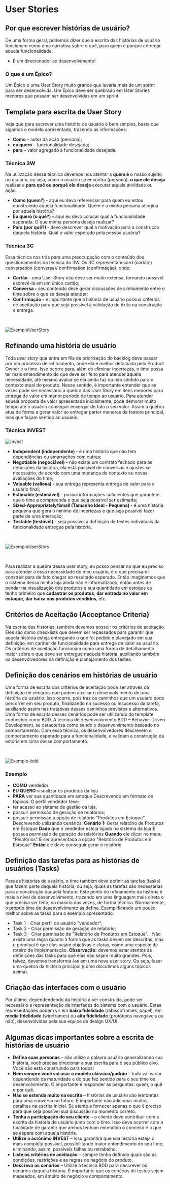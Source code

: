 # User Stories
## Por que escrever histórias de usuário?
De uma forma geral, podemos dizer que a escrita das histórias de usuário funcionam como uma narrativa sobre o quê, para quem e porque entregar aquela funcionalidade.
- É um direcionador ao desenvolvimento!
### O que é um Épico?
Um Épico é uma User Story muito grande que levaria mais de um sprint para ser desenvolvida. Um Épico deve ser quebrado em User Stories menores que possam ser desenvolvidas em um sprint.
## Template para escrita de User Story
Veja que para escrever uma história de usuário é bem simples, basta que sigamos o modelo apresentado, trazendo as informações:
- **Como** – autor da ação (persona);
- **eu quero** – funcionalidade desejada;
- **para** – valor agregado à funcionalidade desejada.
### Técnica 3W 
Na utilização desse técnica devemos nos atentar a **quem é** o nosso sujeito ou usuário, ou seja, como o usuário se encontra (persona), **o que ele deseja** realizar e **para quê ou porquê ele deseja** executar aquela atividade ou ação.
- **Como (quem?) -** aqui eu devo referenciar para quem eu estou construindo àquela funcionalidade. Quem é a minha persona atingida por aquela história?
- **Eu quero (o quê?) -** aqui eu devo colocar qual a funcionalidade esperada. O que minha persona deseja realizar?
- **Para (por quê?) -** devo descrever qual a motivação para a construção daquela história. Qual o valor esperado pela pessoa usuária? 
### Técnica 3C
Essa técnica nos trás para uma preocupação com o conteúdo dos questionamentos da técnica do 3W. Os 3C representam card (cartão)/ conversation (conversa)/ confirmation (confirmação), onde:
- **Cartão -** uma User Story não deve ser muito extensa, tornando possível escrevê-la em um único cartão;
- **Conversa -** seu conteúdo deve gerar discussões de alinhamento entre o time sobre o que se deseja atender;
- **Confirmação -** é importante que a história de usuário possua critérios de aceitação para que seja possível a validação de êxito na construção e entrega.

&nbsp;

![ExemploUserStory](https://github.com/ItzOliver/Programa_de_Bolsas_AWS_for_Software_Quality_Test_Automation/blob/pb_sprint3/src/ExemploUserStory.png?raw=true)
## Refinando uma história de usuário
Toda *user story* que entra em fila de priorização do backlog deve passar por um processo de refinamento, onde ela é melhor detalhada pelo Product Owner e o time. Isso ocorre para, além de eliminar incertezas, o time possa ter mais entendimento do que deve ser feito para atender àquela necessidade, até mesmo avaliar se ela ainda faz ou não sentido para o contexto atual do produto.
Nesse sentido, é importante entender que as vezes pode ser necessário a quebra das User Story em itens menores para entrega de valor em menor período de tempo ao usuário. Para atender aquela proposta de valor apresentada inicialmente, pode demorar muito tempo até o usuário conseguir enxergar de fato o seu valor. Assim a quebra atua de forma a gerar valor ao entregar parter menores da feature principal, mas que façam sentido ao usuário.
### Técnica INVEST
![Invest](https://github.com/ItzOliver/Programa_de_Bolsas_AWS_for_Software_Quality_Test_Automation/blob/pb_sprint3/src/Invest.png?raw=true)
- **Independent (independente) -** é uma história que não tem dependências ou amarrações com outras;
- **Negotiable (negociável) -** não existe um contrato fechado para as definições da história, ela está passível de conversas e ajustes se necessário, de acordo com uma mudança de contexto ou novas avaliações do time;
- **Valuable (valiosa) -** sua entrega representa entrega de valor para o usuário final;
- **Estimable (estimável) -** possui informações suficientes que garantem que o time a compreenda e que seja possível ser estimada;
- **Sized-Appropriately/Small (Tamanho Ideal - Pequena) -** é uma história pequena que gera o mínimo de incertezas e que seja possível fazer parte de uma interação;
- **Testable (testável) -** seja possível a definição de testes individuais da funcionalidade entregue pela história.

&nbsp;

![ExemploUserStory](https://github.com/ItzOliver/Programa_de_Bolsas_AWS_for_Software_Quality_Test_Automation/blob/pb_sprint3/src/ExemploUserStory.png?raw=true)

&nbsp;

Para realizar a quebra dessa user story, eu posso pensar no que eu preciso para atender a essa necessidade do meu usuário, e o que precisarei construir para de fato chegar ao resultado esperado. Então imaginemos que o sistema dessa minha loja ainda não é informatizado, então antes de pendar na visualização dos produtos e sua quantidade em estoque eu tenho primeiro que **cadastrar os produtos**, **dar entrada no valor em estoque**, **dar baixa nos produtos vendidos**, etc.
## Critérios de Aceitação (Acceptance Criteria)
Na escrita das histórias, também devemos possuir os critérios de aceitação. Eles são como checklists que devem ser repassados para garantir que aquela história esteja entregando o que foi pedido e planejado em sua definição, em caráter de funcionalidade para entrega de valor ao usuário. Os critérios de aceitação funcionam como uma forma de detalhamento maior sobre o que deve ser entregue naquela história, auxiliando também os desenvolvedores na definição e planejamento dos testes.
## Definição dos cenários em histórias de usuário
Uma forma de escrita dos critérios de aceitação pode ser através da definição de cenários que podem auxiliar o desenvolvimento de uma história de usuário. Isso ocorre, pois traz os caminhos que um usuário pode percorrer em seu produto, finalizando no sucesso ou insucesso da tarefa, auxiliando assim nas tratativas desses caminhos previstos e alternativos.
Uma forma de escrita desses cenários pode ser utilizando do template conhecido como BDD. A técnica de desenvolvimento BDD – Behavior Driven Development, se caracteriza como sendo o desenvolvimento baseado no comportamento. 
Com essa técnica, os desenvolvedores descrevem o comportamento esperado para a funcionalidade, e validam a construção da estória em cima desse comportamento.

&nbsp;

![Exemplo-bdd](https://github.com/ItzOliver/Programa_de_Bolsas_AWS_for_Software_Quality_Test_Automation/blob/pb_sprint3/src/Exemplo-bdd.png?raw=true)

### Exemplo
- **COMO** vendedor
- **EU QUERO** visualizar os produtos da loja
- **PARA** ver sua quantidade em estoque
Descrevendo em formato de tópicos:
O perfil vendedor teve:
- ter acesso ao sistema de gestão da loja;
- possuir permissão de geração de relatórios;
- possuir permissão a opção de relatório "Produtos em Estoque".
Descrevendo utilizando cenários:
**Cenário 1:** Gerar relatório de Produtos em Estoque
**Dado** que o vendedor esteja lojado no sistema da loja
    **E** possua permissão de geração de relatórios
**Quando** ele clicar no menu "Relatórios"
    **E** ser apresentada a opção "Relatório de Produtos em Estoque"
**Então** ele deve conseguir gerar o relatório
## Definição das tarefas para as histórias de usuários (Tasks)
Para as histórias de usuário, o time também deve definir as tarefas (tasks) que fazem parte daquela história, ou seja, quais as tarefas são necessárias para a construção daquela feature. Este ponto do refinamento da história é mais a nível de desenvolvimento, trazendo em uma linguagem mais direta o que precisa ser feito, na maioria das vezes, de forma técnica. Normalmente, o próprio time de desenvolvimento as define.
Exemplificando um pouco melhor sobre as tasks para o exemplo apresentado:
- Task 1 - Criar perfil de usuário "vendedor";
- Task 2 - Criar permissão de geração de relatório;
- Task 3 - Criar permissão de "Relatório de Produtos em Estoque".
&nbsp;
Não existe uma regra quanto à forma que as tasks devem ser descritas, mas o principal é que elas sejam objetivas e claras, como uma espécie de roteiro de implementação.
**Observação:** devemos estar atentos às definições das tasks para que elas não sejam muito grandes. Pois, talvez, devemos transformá-las em uma nova user story. Ou seja, fazer uma quebra da história principal (como discutimos alguns tópicos acima).
## Criação das interfaces com o usuário
Por último, dependendendo da história a ser construída, pode ser necessário a representação de interfaces do sistema com o usuário. Estas representações podem vir em **baixa fidelidade** (rabiscoframes, papel), em **média fidelidade** (wireframes) ou **alta fidelidade** (protótipos navegáveis ou não), desenvolvidas pela sua equipe de design UX/UI.
## Algumas dicas importantes sobre a escrita de histórias de usuário
- **Defina suas personas** – não utilize a palavra usuário generalizando sua história, você precisa direcionar a sua escrita para o seu público alvo. Você não está construindo para todos!
- **Nem sempre você vai usar o modelo clássico/padrão** – tudo vai variar dependendo da maturidade e do que faz sentido para o seu time de desenvolvimento. O importante é responder as perguntas: quem, o quê e por quê.
- **Não se estenda muito na escrita** – histórias de usuário são lembretes para uma conversa no futuro. É importante não adicionar muitos detalhes na escrita inicial. Se atente a fornecer apenas o que é preciso para que seja possível sua discussão no momento correto.
- **Tenha a participação do seu cliente** – o cliente deve contribuir com a escrita da história de usuário junto com o time. Isso deve ocorrer com a finalidade de garantir que ambos tenham entendido o conceito e o que se espera com aquela história.
- **Utilize o acrônimo INVEST** – isso garantirá que sua história esteja o mais completa possível, possibilitando maior entendimento do seu time, eliminando, assim, possíveis falhas ou retrabalho.
- **Liste os critérios de aceitação** – sempre tenha definido quais são as condições, restrições e as regras de negócio do produto.
- **Descreva os cenários** – Utilize a técnica BDD para descrever os cenários daquela história. É importante que os cenários de testes sejam mapeados, em âmbito de negócio e comportamento.